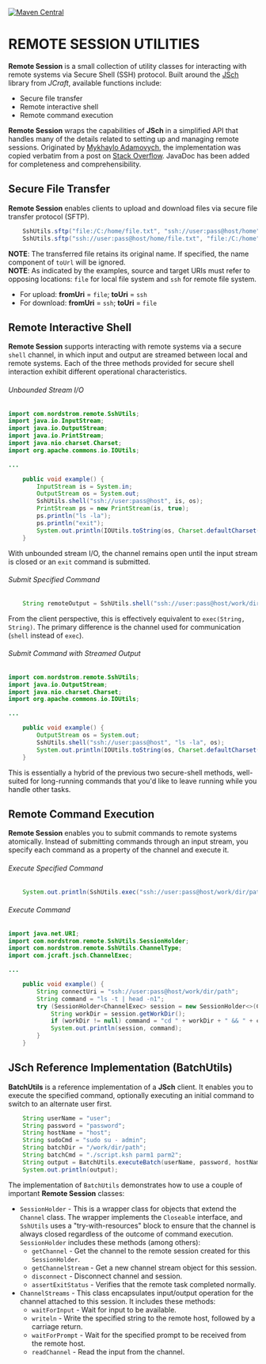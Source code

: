 [![Maven Central](https://img.shields.io/maven-central/v/com.nordstrom.tools/remote-session.svg)](https://mvnrepository.com/artifact/com.nordstrom.tools/remote-session)

# REMOTE SESSION UTILITIES

**Remote Session** is a small collection of utility classes for interacting with remote systems via Secure Shell (SSH) protocol. Built around the [JSch](http://www.jcraft.com/jsch/) library from _JCraft_, available functions include:

* Secure file transfer
* Remote interactive shell
* Remote command execution

**Remote Session** wraps the capabilities of **JSch** in a simplified API that handles many of the details related to setting up and managing remote sessions. Originated by [Mykhaylo Adamovych](http://stackoverflow.com/users/448078/mykhaylo-adamovych), the implementation was copied verbatim from a post on [Stack Overflow](http://stackoverflow.com/questions/2405885/run-a-command-over-ssh-with-jsch). JavaDoc has been added for completeness and comprehensibility.

## Secure File Transfer

**Remote Session** enables clients to upload and download files via secure file transfer protocol (SFTP).

```java
    SshUtils.sftp("file:/C:/home/file.txt", "ssh://user:pass@host/home");
    SshUtils.sftp("ssh://user:pass@host/home/file.txt", "file:/C:/home");
```

**NOTE**: The transferred file retains its original name. If specified, the name component of `toUrl` will be ignored.  
**NOTE**: As indicated by the examples, source and target URIs must refer to opposing locations: `file` for local file system and `ssh` for remote file system.

* For upload: **fromUri** = `file`; **toUri** = `ssh`
* For download: **fromUri** = `ssh`; **toUri** = `file`

## Remote Interactive Shell

**Remote Session** supports interacting with remote systems via a secure `shell` channel, in which input and output are streamed between local and remote systems. Each of the three methods provided for secure shell interaction exhibit different operational characteristics.

###### Unbounded Stream I/O
```java
import com.nordstrom.remote.SshUtils;
import java.io.InputStream;
import java.io.OutputStream;
import java.io.PrintStream;
import java.nio.charset.Charset;
import org.apache.commons.io.IOUtils;

...

    public void example() {
        InputStream is = System.in;
        OutputStream os = System.out;
        SshUtils.shell("ssh://user:pass@host", is, os);
        PrintStream ps = new PrintStream(is, true);
        ps.println("ls -la");
        ps.println("exit");
        System.out.println(IOUtils.toString(os, Charset.defaultCharset()));
    }
```

With unbounded stream I/O, the channel remains open until the input stream is closed or an `exit` command is submitted.

###### Submit Specified Command
```java
    String remoteOutput = SshUtils.shell("ssh://user:pass@host/work/dir/path", "ls");
```

From the client perspective, this is effectively equivalent to `exec(String, String)`. The primary difference is the channel used for communication (`shell` instead of `exec`).

###### Submit Command with Streamed Output
```java
import com.nordstrom.remote.SshUtils;
import java.io.OutputStream;
import java.nio.charset.Charset;
import org.apache.commons.io.IOUtils;

...

    public void example() {
        OutputStream os = System.out;
        SshUtils.shell("ssh://user:pass@host", "ls -la", os);
        System.out.println(IOUtils.toString(os, Charset.defaultCharset()));
    }
```

This is essentially a hybrid of the previous two secure-shell methods, well-suited for long-running commands that you'd like to leave running while you handle other tasks.

## Remote Command Execution

**Remote Session** enables you to submit commands to remote systems atomically. Instead of submitting commands through an input stream, you specify each command as a property of the channel and execute it.

###### Execute Specified Command
```java
    System.out.println(SshUtils.exec("ssh://user:pass@host/work/dir/path", "ls -t | head -n1"));
```

###### Execute Command 
```java
import java.net.URI;
import com.nordstrom.remote.SshUtils.SessionHolder;
import com.nordstrom.remote.SshUtils.ChannelType;
import com.jcraft.jsch.ChannelExec;

...

    public void example() {
        String connectUri = "ssh://user:pass@host/work/dir/path";
        String command = "ls -t | head -n1";
        try (SessionHolder<ChannelExec> session = new SessionHolder<>(ChannelType.EXEC, URI.create(connectUri))) {
            String workDir = session.getWorkDir();
            if (workDir != null) command = "cd " + workDir + " && " + command;
            System.out.println(session, command);
        }
    }
```

## JSch Reference Implementation (BatchUtils)

**BatchUtils** is a reference implementation of a **JSch** client. It enables you to execute the specified command, optionally executing an initial command to switch to an alternate user first.

```java
    String userName = "user";
    String password = "password";
    String hostName = "host";
    String sudoCmd = "sudo su - admin";
    String batchDir = "/work/dir/path";
    String batchCmd = "./script.ksh parm1 parm2";
    String output = BatchUtils.executeBatch(userName, password, hostName, sudoCmd, batchDir, batchCmd);
    System.out.println(output);
```

The implementation of `BatchUtils` demonstrates how to use a couple of important **Remote Session** classes:
* `SessionHolder` - This is a wrapper class for objects that extend the `Channel` class. The wrapper implements the `Closeable` interface, and `SshUtils` uses a "try-with-resources" block to ensure that the channel is always closed regardless of the outcome of command execution. `SessionHolder` includes these methods (among others):
  * `getChannel` - Get the channel to the remote session created for this `SessionHolder`.
  * `getChannelStream` - Get a new channel stream object for this session.
  * `disconnect` - Disconnect channel and session.
  * `assertExitStatus` - Verifies that the remote task completed normally.
* `ChannelStreams` - This class encapsulates input/output operation for the channel attached to this session. It includes these methods:
  * `waitForInput` - Wait for input to be available.
  * `writeln` - Write the specified string to the remote host, followed by a carriage return.
  * `waitForPrompt` - Wait for the specified prompt to be received from the remote host.
  * `readChannel` - Read the input from the channel.
  
